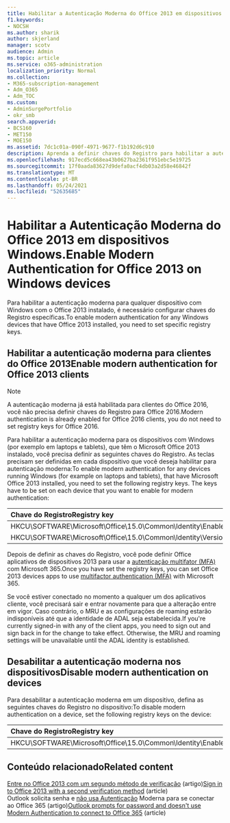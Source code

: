 ```yaml
---
title: Habilitar a Autenticação Moderna do Office 2013 em dispositivos Windows.
f1.keywords:
- NOCSH
ms.author: sharik
author: skjerland
manager: scotv
audience: Admin
ms.topic: article
ms.service: o365-administration
localization_priority: Normal
ms.collection:
- M365-subscription-management
- Adm_O365
- Adm_TOC
ms.custom:
- AdminSurgePortfolio
- okr_smb
search.appverid:
- BCS160
- MET150
- MOE150
ms.assetid: 7dc1c01a-090f-4971-9677-f1b192d6c910
description: Aprenda a definir chaves do Registro para habilitar a autenticação moderna para dispositivos que Microsoft Office 2013 instalados.
ms.openlocfilehash: 917ecd5c668ea43b0627ba2361f951ebc5e19725
ms.sourcegitcommit: 17f0aada83627d9defa0acf4db03a2d58e46842f
ms.translationtype: MT
ms.contentlocale: pt-BR
ms.lasthandoff: 05/24/2021
ms.locfileid: "52635685"
---
```

# <a name="enable-modern-authentication-for-office-2013-on-windows-devices"></a><span data-ttu-id="d97e3-103">Habilitar a Autenticação Moderna do Office 2013 em dispositivos Windows.</span><span class="sxs-lookup"><span data-stu-id="d97e3-103">Enable Modern Authentication for Office 2013 on Windows devices</span></span>

<span data-ttu-id="d97e3-104">Para habilitar a autenticação moderna para qualquer dispositivo com Windows com o Office 2013 instalado, é necessário configurar chaves do Registro específicas.</span><span class="sxs-lookup"><span data-stu-id="d97e3-104">To enable modern authentication for any Windows devices that have Office 2013 installed, you need to set specific registry keys.</span></span>
  
## <a name="enable-modern-authentication-for-office-2013-clients"></a><span data-ttu-id="d97e3-105">Habilitar a autenticação moderna para clientes do Office 2013</span><span class="sxs-lookup"><span data-stu-id="d97e3-105">Enable modern authentication for Office 2013 clients</span></span>

> [!NOTE]
> <span data-ttu-id="d97e3-106">A autenticação moderna já está habilitada para clientes do Office 2016, você não precisa definir chaves do Registro para Office 2016.</span><span class="sxs-lookup"><span data-stu-id="d97e3-106">Modern authentication is already enabled for Office 2016 clients, you do not need to set registry keys for Office 2016.</span></span> 
  
<span data-ttu-id="d97e3-p101">Para habilitar a autenticação moderna para os dispositivos com Windows (por exemplo em laptops e tablets), que têm o Microsoft Office 2013 instalado, você precisa definir as seguintes chaves do Registro. As teclas precisam ser definidas em cada dispositivo que você deseja habilitar para autenticação moderna:</span><span class="sxs-lookup"><span data-stu-id="d97e3-p101">To enable modern authentication for any devices running Windows (for example on laptops and tablets), that have Microsoft Office 2013 installed, you need to set the following registry keys. The keys have to be set on each device that you want to enable for modern authentication:</span></span>
  
|<span data-ttu-id="d97e3-109">**Chave do Registro**</span><span class="sxs-lookup"><span data-stu-id="d97e3-109">**Registry key**</span></span>|<span data-ttu-id="d97e3-110">**Tipo**</span><span class="sxs-lookup"><span data-stu-id="d97e3-110">**Type**</span></span>|<span data-ttu-id="d97e3-111">**Valor**</span><span class="sxs-lookup"><span data-stu-id="d97e3-111">**Value**</span></span> |
|:-------|:------:|--------:|
|<span data-ttu-id="d97e3-112">HKCU\SOFTWARE\Microsoft\Office\15.0\Common\Identity\EnableADAL</span><span class="sxs-lookup"><span data-stu-id="d97e3-112">HKCU\SOFTWARE\Microsoft\Office\15.0\Common\Identity\EnableADAL</span></span>  |<span data-ttu-id="d97e3-113">REG_DWORD</span><span class="sxs-lookup"><span data-stu-id="d97e3-113">REG_DWORD</span></span>  |<span data-ttu-id="d97e3-114">1</span><span class="sxs-lookup"><span data-stu-id="d97e3-114">1</span></span>  |
|<span data-ttu-id="d97e3-115">HKCU\SOFTWARE\Microsoft\Office\15.0\Common\Identity\Version</span><span class="sxs-lookup"><span data-stu-id="d97e3-115">HKCU\SOFTWARE\Microsoft\Office\15.0\Common\Identity\Version</span></span> |<span data-ttu-id="d97e3-116">REG_DWORD</span><span class="sxs-lookup"><span data-stu-id="d97e3-116">REG_DWORD</span></span> |<span data-ttu-id="d97e3-117">1</span><span class="sxs-lookup"><span data-stu-id="d97e3-117">1</span></span> |
   
<span data-ttu-id="d97e3-118">Depois de definir as chaves do Registro, você pode definir Office aplicativos de dispositivos 2013 para usar a [autenticação multifator (MFA)](set-up-multi-factor-authentication.md) com Microsoft 365.</span><span class="sxs-lookup"><span data-stu-id="d97e3-118">Once you have set the registry keys, you can set Office 2013 devices apps to use [multifactor authentication (MFA)](set-up-multi-factor-authentication.md) with Microsoft 365.</span></span> 
  
<span data-ttu-id="d97e3-p102">Se você estiver conectado no momento a qualquer um dos aplicativos cliente, você precisará sair e entrar novamente para que a alteração entre em vigor. Caso contrário, o MRU e as configurações de roaming estarão indisponíveis até que a identidade de ADAL seja estabelecida.</span><span class="sxs-lookup"><span data-stu-id="d97e3-p102">If you're currently signed-in with any of the client apps, you need to sign out and sign back in for the change to take effect. Otherwise, the MRU and roaming settings will be unavailable until the ADAL identity is established.</span></span>
  
## <a name="disable-modern-authentication-on-devices"></a><span data-ttu-id="d97e3-121">Desabilitar a autenticação moderna nos dispositivos</span><span class="sxs-lookup"><span data-stu-id="d97e3-121">Disable modern authentication on devices</span></span>

<span data-ttu-id="d97e3-122">Para desabilitar a autenticação moderna em um dispositivo, defina as seguintes chaves do Registro no dispositivo:</span><span class="sxs-lookup"><span data-stu-id="d97e3-122">To disable modern authentication on a device, set the following registry keys on the device:</span></span>
  
|<span data-ttu-id="d97e3-123">**Chave do Registro**</span><span class="sxs-lookup"><span data-stu-id="d97e3-123">**Registry key**</span></span>|<span data-ttu-id="d97e3-124">**Tipo**</span><span class="sxs-lookup"><span data-stu-id="d97e3-124">**Type**</span></span>|<span data-ttu-id="d97e3-125">**Valor**</span><span class="sxs-lookup"><span data-stu-id="d97e3-125">**Value**</span></span>|
|:-------|:------:|--------:|
|<span data-ttu-id="d97e3-126">HKCU\SOFTWARE\Microsoft\Office\15.0\Common\Identity\EnableADAL</span><span class="sxs-lookup"><span data-stu-id="d97e3-126">HKCU\SOFTWARE\Microsoft\Office\15.0\Common\Identity\EnableADAL</span></span> |<span data-ttu-id="d97e3-127">REG_DWORD</span><span class="sxs-lookup"><span data-stu-id="d97e3-127">REG_DWORD</span></span>|<span data-ttu-id="d97e3-128">0</span><span class="sxs-lookup"><span data-stu-id="d97e3-128">0</span></span>|
   
## <a name="related-content"></a><span data-ttu-id="d97e3-129">Conteúdo relacionado</span><span class="sxs-lookup"><span data-stu-id="d97e3-129">Related content</span></span>

<span data-ttu-id="d97e3-130">[Entre no Office 2013 com um segundo método de verificação](https://support.microsoft.com/office/2b856342-170a-438e-9a4f-3c092394d3cb) (artigo)</span><span class="sxs-lookup"><span data-stu-id="d97e3-130">[Sign in to Office 2013 with a second verification method](https://support.microsoft.com/office/2b856342-170a-438e-9a4f-3c092394d3cb) (article)</span></span>\
<span data-ttu-id="d97e3-131">Outlook solicita senha e [não usa Autenticação](/outlook/troubleshoot/authentication/outlook-prompt-password-modern-authentication-enabled) Moderna para se conectar ao Office 365 (artigo)</span><span class="sxs-lookup"><span data-stu-id="d97e3-131">[Outlook prompts for password and doesn't use Modern Authentication to connect to Office 365](/outlook/troubleshoot/authentication/outlook-prompt-password-modern-authentication-enabled) (article)</span></span>

